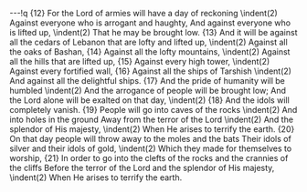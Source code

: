---!q
{12} For the Lord of armies will have a day of reckoning
\indent(2) Against everyone who is arrogant and haughty,
And against everyone who is lifted up,
\indent(2) That he may be brought low.
{13} And it will be against all the cedars of Lebanon that are lofty and lifted up,
\indent(2) Against all the oaks of Bashan,
{14} Against all the lofty mountains,
\indent(2) Against all the hills that are lifted up,
{15} Against every high tower,
\indent(2) Against every fortified wall,
{16} Against all the ships of Tarshish
\indent(2) And against all the delightful ships.
{17} And the pride of humanity will be humbled
\indent(2) And the arrogance of people will be brought low;
And the Lord alone will be exalted on that day,
\indent(2) {18} And the idols will completely vanish.
{19} People will go into caves of the rocks
\indent(2) And into holes in the ground
Away from the terror of the Lord
\indent(2) And the splendor of His majesty,
\indent(2) When He arises to terrify the earth.
{20} On that day people will throw away to the moles and the bats
Their idols of silver and their idols of gold,
\indent(2) Which they made for themselves to worship,
{21} In order to go into the clefts of the rocks and the crannies of the cliffs
Before the terror of the Lord and the splendor of His majesty,
\indent(2) When He arises to terrify the earth.